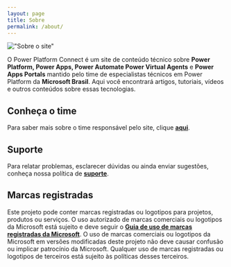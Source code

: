```yaml
---
layout: page
title: Sobre
permalink: /about/
---
```


!["Sobre o site"](../assets/imgs/about-400.png "Sobre o site")

O Power Platform Connect é um site de conteúdo técnico sobre **Power Platform, Power Apps, Power Automate Power Virtual Agents** e **Power Apps Portals** mantido pelo time de especialistas técnicos em Power Platform da **Microsoft Brasil**. Aqui você encontrará artigos, tutoriais, vídeos e outros conteúdos sobre essas tecnologias.

## Conheça o time

Para saber mais sobre o time responsável pelo site, clique **[aqui](../team/)**.

## Suporte

Para relatar problemas, esclarecer dúvidas ou ainda enviar sugestões, conheça nossa política de **[suporte](../policies/support/)**.

## Marcas registradas

Este projeto pode conter marcas registradas ou logotipos para projetos, produtos ou serviços. O uso autorizado de marcas comerciais ou logotipos da Microsoft está sujeito e deve seguir o
**[Guia de uso de marcas registradas da Microsoft](https://www.microsoft.com/en-us/legal/intellectualproperty/trademarks/usage/general)**.
O uso de marcas comerciais ou logotipos da Microsoft em versões modificadas deste projeto não deve causar confusão ou implicar patrocínio da Microsoft.
Qualquer uso de marcas registradas ou logotipos de terceiros está sujeito às políticas desses terceiros.
